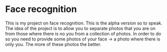 # Face recognition
This is my project on face recognition. This is the alpha version so to speak. The idea of the project is to allow you to separate photos that you are on from those where there is no you from a collection of photos.
In order to do so you need to provide some photos of your face -> a photo where there is only you. The more of these photos the better.
